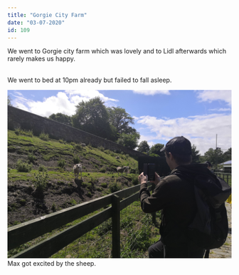 ```yaml
---
title: "Gorgie City Farm"
date: "03-07-2020"
id: 109
---
```

We went to Gorgie city farm which was lovely and to Lidl afterwards which rarely makes us happy. <br><br>

We went to bed at 10pm already but failed to fall asleep.

![Max and the Sheep](../images/July/5(1).jpg)
Max got excited by the sheep.